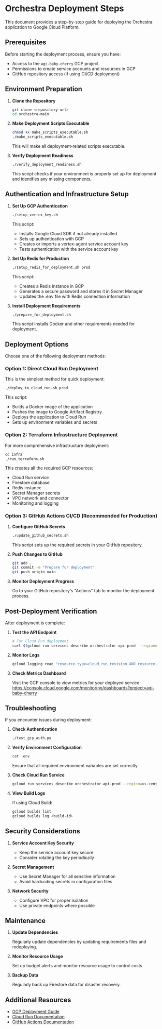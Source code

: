 # Orchestra Deployment Steps

This document provides a step-by-step guide for deploying the Orchestra application to Google Cloud Platform.

## Prerequisites

Before starting the deployment process, ensure you have:

- Access to the `agi-baby-cherry` GCP project
- Permissions to create service accounts and resources in GCP
- GitHub repository access (if using CI/CD deployment)

## Environment Preparation

1. **Clone the Repository**

   ```bash
   git clone <repository-url>
   cd orchestra-main
   ```

2. **Make Deployment Scripts Executable**

   ```bash
   chmod +x make_scripts_executable.sh
   ./make_scripts_executable.sh
   ```

   This will make all deployment-related scripts executable.

3. **Verify Deployment Readiness**

   ```bash
   ./verify_deployment_readiness.sh
   ```

   This script checks if your environment is properly set up for deployment and identifies any missing components.

## Authentication and Infrastructure Setup

1. **Set Up GCP Authentication**

   ```bash
   ./setup_vertex_key.sh
   ```

   This script:
   - Installs Google Cloud SDK if not already installed
   - Sets up authentication with GCP
   - Creates or imports a vertex-agent service account key
   - Tests authentication with the service account key

2. **Set Up Redis for Production**

   ```bash
   ./setup_redis_for_deployment.sh prod
   ```

   This script:
   - Creates a Redis instance in GCP
   - Generates a secure password and stores it in Secret Manager
   - Updates the .env file with Redis connection information

3. **Install Deployment Requirements**

   ```bash
   ./prepare_for_deployment.sh
   ```

   This script installs Docker and other requirements needed for deployment.

## Deployment Options

Choose one of the following deployment methods:

### Option 1: Direct Cloud Run Deployment

This is the simplest method for quick deployment:

```bash
./deploy_to_cloud_run.sh prod
```

This script:
- Builds a Docker image of the application
- Pushes the image to Google Artifact Registry
- Deploys the application to Cloud Run
- Sets up environment variables and secrets

### Option 2: Terraform Infrastructure Deployment

For more comprehensive infrastructure deployment:

```bash
cd infra
./run_terraform.sh
```

This creates all the required GCP resources:
- Cloud Run service
- Firestore database
- Redis instance
- Secret Manager secrets
- VPC network and connector
- Monitoring and logging

### Option 3: GitHub Actions CI/CD (Recommended for Production)

1. **Configure GitHub Secrets**

   ```bash
   ./update_github_secrets.sh
   ```

   This script sets up the required secrets in your GitHub repository.

2. **Push Changes to GitHub**

   ```bash
   git add .
   git commit -m "Prepare for deployment"
   git push origin main
   ```

3. **Monitor Deployment Progress**

   Go to your GitHub repository's "Actions" tab to monitor the deployment process.

## Post-Deployment Verification

After deployment is complete:

1. **Test the API Endpoint**

   ```bash
   # For Cloud Run deployment
   curl $(gcloud run services describe orchestrator-api-prod --region=us-central1 --format="value(status.url)")/health
   ```

2. **Monitor Logs**

   ```bash
   gcloud logging read "resource.type=cloud_run_revision AND resource.labels.service_name=orchestrator-api-prod" --limit=10
   ```

3. **Check Metrics Dashboard**

   Visit the GCP console to view metrics for your deployed service:
   https://console.cloud.google.com/monitoring/dashboards?project=agi-baby-cherry

## Troubleshooting

If you encounter issues during deployment:

1. **Check Authentication**

   ```bash
   ./test_gcp_auth.py
   ```

2. **Verify Environment Configuration**

   ```bash
   cat .env
   ```

   Ensure that all required environment variables are set correctly.

3. **Check Cloud Run Service**

   ```bash
   gcloud run services describe orchestrator-api-prod --region=us-central1
   ```

4. **View Build Logs**

   If using Cloud Build:
   ```bash
   gcloud builds list
   gcloud builds log <build-id>
   ```

## Security Considerations

1. **Service Account Key Security**
   - Keep the service account key secure
   - Consider rotating the key periodically

2. **Secret Management**
   - Use Secret Manager for all sensitive information
   - Avoid hardcoding secrets in configuration files

3. **Network Security**
   - Configure VPC for proper isolation
   - Use private endpoints where possible

## Maintenance

1. **Update Dependencies**

   Regularly update dependencies by updating requirements files and redeploying.

2. **Monitor Resource Usage**

   Set up budget alerts and monitor resource usage to control costs.

3. **Backup Data**

   Regularly back up Firestore data for disaster recovery.

## Additional Resources

- [GCP Deployment Guide](./gcp_deployment_guide.md)
- [Cloud Run Documentation](https://cloud.google.com/run/docs)
- [GitHub Actions Documentation](https://docs.github.com/en/actions)
